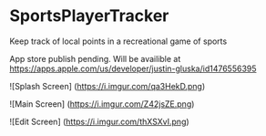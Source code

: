 # SportsPlayerTracker
 Keep track of local points in a recreational game of sports

App store publish pending. Will be availible at
https://apps.apple.com/us/developer/justin-gluska/id1476556395

![Splash Screen]
(https://i.imgur.com/qa3HekD.png)

![Main Screen]
(https://i.imgur.com/Z42jsZE.png)

![Edit Screen]
(https://i.imgur.com/thXSXvI.png)
